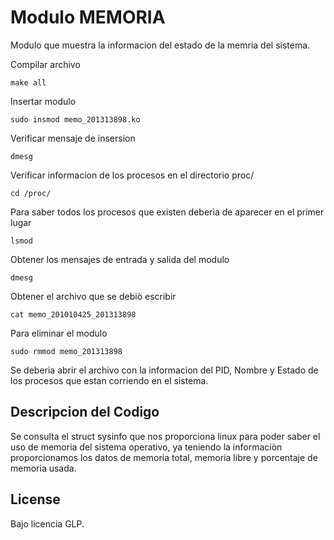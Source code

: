 # Modulo MEMORIA

Modulo que muestra la informacion del estado de la memria del sistema.

Compilar archivo

```
make all
```

Insertar modulo
```
sudo insmod memo_201313898.ko
```

Verificar mensaje de insersion
```
dmesg
```


Verificar informacion de los procesos en el directorio proc/
```
cd /proc/
```

Para saber todos los procesos que existen deberìa de aparecer en el primer lugar
```
lsmod
```

Obtener los mensajes de entrada y salida del modulo
```
dmesg
```

Obtener el archivo que se debiò escribir
```
cat memo_201010425_201313898
```

Para eliminar el modulo 
```
sudo rmmod memo_201313898
```

Se deberia abrir el archivo con la informacion del PID, Nombre y Estado de los procesos que estan corriendo en el sistema.


## Descripcion del Codigo

Se consulta el struct sysinfo que nos proporciona linux para poder saber el uso de memoria del sistema operativo, ya teniendo la informaciòn proporcionamos los datos de memoria total, memoria libre y porcentaje de memoria usada.



## License

Bajo licencia GLP.

